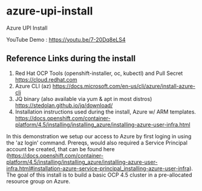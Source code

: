 # azure-upi-install
Azure UPI Install 

YouTube Demo : https://youtu.be/7-20Dq8eLS4
## Reference Links during the install
1. Red Hat OCP Tools (openshift-installer, oc, kubectl) and Pull Secret
    https://cloud.redhat.com
2. Azure CLI (az)
    https://docs.microsoft.com/en-us/cli/azure/install-azure-cli
3. JQ binary (also available via yum & apt in most distros)
    https://stedolan.github.io/jq/download/
4. Installation instructions used during the install, Azure w/ ARM templates.
    https://docs.openshift.com/container-platform/4.5/installing/installing_azure/installing-azure-user-infra.html


In this demonstration we setup our access to Azure by first loging in using the 'az login' command. Prereqs, would also required a Service Principal account be created, that can be found here (https://docs.openshift.com/container-platform/4.5/installing/installing_azure/installing-azure-user-infra.html#installation-azure-service-principal_installing-azure-user-infra). The goal of this install is to build a basic OCP 4.5 cluster in a pre-allocated resource group on Azure.

